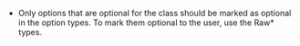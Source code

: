 - Only options that are optional for the class should be marked as optional in the option types. To mark them optional to the user, use the Raw* types.
